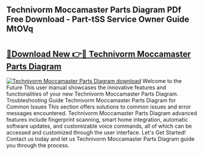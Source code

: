 ## Technivorm Moccamaster Parts Diagram PDf Free Download - Part-tSS Service Owner Guide MtOVq

# <h2><a href="http://dfqshnv.blite.top/?on=Technivorm+Moccamaster+Parts+Diagram">🔗Download New 👉🔴 Technivorm Moccamaster Parts Diagram</a></h2>

[![Technivorm Moccamaster Parts Diagram download](https://i.imgur.com/lujVjoI.png)](http://dfqshnv.blite.top/?on=Technivorm+Moccamaster+Parts+Diagram)
Welcome to the Future This user manual showcases the innovative features and functionalities of your new Technivorm Moccamaster Parts Diagram. Troubleshooting Guide Technivorm Moccamaster Parts Diagram for Common Issues This section offers solutions to common issues and error messages encountered. Technivorm Moccamaster Parts Diagram advanced features include fingerprint scanning, smart home integration, automatic software updates, and customizable voice commands, all of which can be accessed and customized through the user interface. Let's Get Started! Contact us today and let us Technivorm Moccamaster Parts Diagram guide you through the process.

